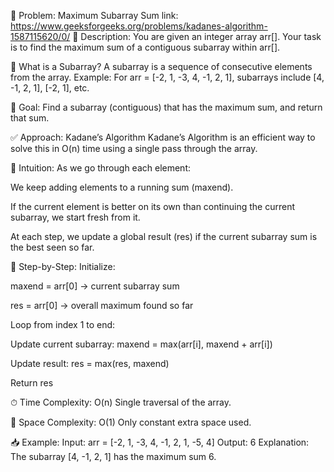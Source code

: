 📌 Problem: Maximum Subarray Sum
link:
https://www.geeksforgeeks.org/problems/kadanes-algorithm-1587115620/0/
🔗 Description:
You are given an integer array arr[].
Your task is to find the maximum sum of a contiguous subarray within arr[].

🧾 What is a Subarray?
A subarray is a sequence of consecutive elements from the array.
Example: For arr = [-2, 1, -3, 4, -1, 2, 1], subarrays include [4, -1, 2, 1], [-2, 1], etc.

🧠 Goal:
Find a subarray (contiguous) that has the maximum sum, and return that sum.

✅ Approach: Kadane’s Algorithm
Kadane’s Algorithm is an efficient way to solve this in O(n) time using a single pass through the array.

📌 Intuition:
As we go through each element:

We keep adding elements to a running sum (maxend).

If the current element is better on its own than continuing the current subarray, we start fresh from it.

At each step, we update a global result (res) if the current subarray sum is the best seen so far.

🔁 Step-by-Step:
Initialize:

maxend = arr[0] → current subarray sum

res = arr[0] → overall maximum found so far

Loop from index 1 to end:

Update current subarray: maxend = max(arr[i], maxend + arr[i])

Update result: res = max(res, maxend)

Return res

⏱ Time Complexity: O(n)
Single traversal of the array.

🧠 Space Complexity: O(1)
Only constant extra space used.

📥 Example:
Input:
arr = [-2, 1, -3, 4, -1, 2, 1, -5, 4]
Output:
6
Explanation:
The subarray [4, -1, 2, 1] has the maximum sum 6.
